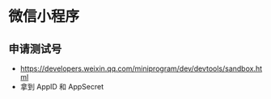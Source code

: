 # 微信小程序



## 申请测试号
- https://developers.weixin.qq.com/miniprogram/dev/devtools/sandbox.html
- 拿到 AppID  和 AppSecret

